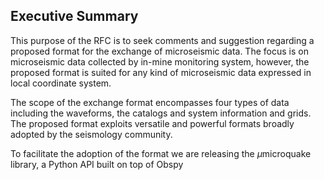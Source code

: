 ## Executive Summary

This purpose of the RFC is to seek comments and suggestion regarding a proposed format for the exchange of microseismic data. The focus is on microseismic data collected by in-mine monitoring system, however, the proposed format is suited for any kind of microseismic data expressed in local coordinate system. 

The scope of the exchange format encompasses four types of data including the waveforms, the catalogs and system information and grids. The proposed format exploits versatile and powerful formats broadly adopted by the seismology community. 


To facilitate the adoption of the format we are releasing the $\mu$microquake library, a Python API built on top of Obspy 
<!--stackedit_data:
eyJoaXN0b3J5IjpbODc5NDU4NTAxXX0=
-->